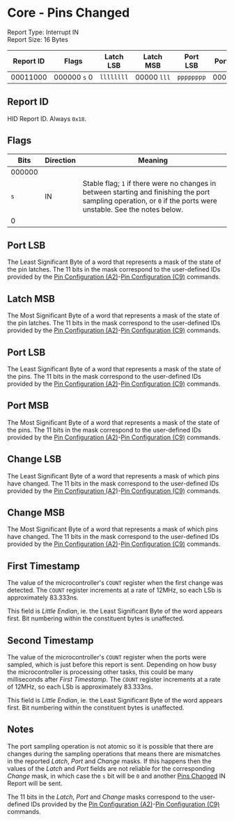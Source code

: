 # Core - Pins Changed
Report Type: Interrupt IN<br />
Report Size: 16 Bytes<br />

| Report ID | Flags                  | Latch LSB | Latch MSB        | Port LSB   | Port MSB         | Change LSB  | Change MSB       | First Timestamp | Second Timestamp |
|-----------|------------------------|-----------|------------------|------------|------------------|-------------|------------------|-----------------|------------------|
| 00011000  | 000000&nbsp;`s`&nbsp;0 |`llllllll` | 00000&nbsp;`lll` | `pppppppp` | 00000&nbsp;`ppp` | `cccccccc`  | 00000&nbsp;`ccc` | 4 bytes         | 4 bytes          |

## Report ID
HID Report ID.  Always `0x18`.

## Flags

| Bits    | Direction | Meaning                                                                                                                                                           |
|---------|-----------|-------------------------------------------------------------------------------------------------------------------------------------------------------------------|
| 000000  |           |                                                                                                                                                                   |
| `s`     | IN        | Stable flag; `1` if there were no changes in between starting and finishing the port sampling operation, or `0` if the ports were unstable.  See the notes below. |
| 0       |           |                                                                                                                                                                   |

## Port LSB
The Least Significant Byte of a word that represents a mask of the state of the pin latches.  The 11 bits in the mask correspond to the user-defined IDs provided
by the [Pin Configuration (A2)](0x42.md)-[Pin Configuration (C9)](0x69.md) commands.

## Latch MSB
The Most Significant Byte of a word that represents a mask of the state of the pin latches.  The 11 bits in the mask correspond to the user-defined IDs provided
by the [Pin Configuration (A2)](0x42.md)-[Pin Configuration (C9)](0x69.md) commands.

## Port LSB
The Least Significant Byte of a word that represents a mask of the state of the pins.  The 11 bits in the mask correspond to the user-defined IDs provided by the
[Pin Configuration (A2)](0x42.md)-[Pin Configuration (C9)](0x69.md) commands.

## Port MSB
The Most Significant Byte of a word that represents a mask of the state of the pins.  The 11 bits in the mask correspond to the user-defined IDs provided by the
[Pin Configuration (A2)](0x42.md)-[Pin Configuration (C9)](0x69.md) commands.

## Change LSB
The Least Significant Byte of a word that represents a mask of which pins have changed.  The 11 bits in the mask correspond to the user-defined IDs provided by
the [Pin Configuration (A2)](0x42.md)-[Pin Configuration (C9)](0x69.md) commands.

## Change MSB
The Most Significant Byte of a word that represents a mask of which pins have changed.  The 11 bits in the mask correspond to the user-defined IDs provided by
the [Pin Configuration (A2)](0x42.md)-[Pin Configuration (C9)](0x69.md) commands.

## First Timestamp
The value of the microcontroller's `COUNT` register when the first change was detected.  The `COUNT` register increments at a rate of 12MHz, so each LSb is
approximately 83.333ns.

This field is *Little Endian*, ie. the Least Significant Byte of the word appears first.  Bit numbering within the constituent bytes is unaffected.

## Second Timestamp
The value of the microcontroller's `COUNT` register when the ports were sampled, which is just before this report is sent.  Depending on how busy the
microcontroller is processing other tasks, this could be many milliseconds after *_First Timestamp_*.  The `COUNT` register increments at a rate of 12MHz, so each
LSb is approximately 83.333ns.

This field is *Little Endian*, ie. the Least Significant Byte of the word appears first.  Bit numbering within the constituent bytes is unaffected.

## Notes
The port sampling operation is not atomic so it is possible that there are changes during the sampling operations that means there are mismatches in the reported
*_Latch_*, *_Port_* and *_Change_* masks.  If this happens then the values of the *_Latch_* and *_Port_* fields are not reliable for the corresponding
*_Change_* mask, in which case the `s` bit will be `0` and another [Pins Changed](0x18.md) IN Report will be sent.

The 11 bits in the *_Latch_*, *_Port_* and *_Change_* masks correspond to the user-defined IDs provided by the
[Pin Configuration (A2)](0x42.md)-[Pin Configuration (C9)](0x69.md) commands.
